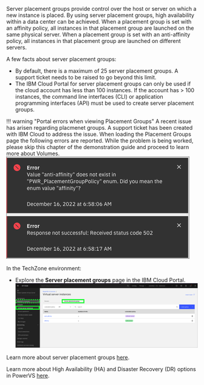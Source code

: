 Server placement groups provide control over the host or server on which a new instance is placed. By using server placement groups, high availability within a data center can be achieved. When a placement group is set with an affinity policy, all instances in that placement group are launched on the same physical server. When a placement group is set with an anti-affinity policy, all instances in that placement group are launched on different servers.

A few facts about server placement groups:

  - By default, there is a maximum of 25 server placement groups. A support ticket needs to be raised to go beyond this limit.
  - The IBM Cloud Portal for server placement groups can only be used if the cloud account has less than 100 instances. If the account has > 100 instances, the command line interfaces (CLI) or application programming interfaces (API) must be used to create server placement groups.

!!! warning "Portal errors when viewing Placement Groups"
    A recent issue has arisen regarding placmenet groups. A support ticket has been created with IBM Cloud to address the issue. When loading the Placement Groups page the following errors are reported.  While the problem is being worked, please skip this chapter of the demonstration guide and proceed to learn more about Volumes.
    ![](_attachments/PlacementGroupErrors.png)

In the TechZone environment:

  - Explore the **Server placement groups** page in the IBM Cloud Portal.
  ![](_attachments/ServerPlacementGroups-new.png)

Learn more about server placement groups <a href="https://cloud.ibm.com/docs/power-iaas?topic=power-iaas-placement-groups" target="_blank">here</a>.

Learn more about High Availability (HA) and Disaster Recovery (DR) options in PowerVS <a href="https://cloud.ibm.com/docs/power-iaas?topic=power-iaas-ha-dr" target="_blank">here</a>.
